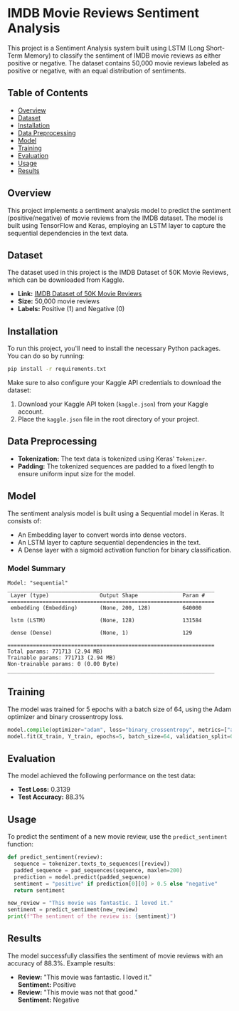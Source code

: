 
# IMDB Movie Reviews Sentiment Analysis

This project is a Sentiment Analysis system built using LSTM (Long Short-Term Memory) to classify the sentiment of IMDB movie reviews as either positive or negative. The dataset contains 50,000 movie reviews labeled as positive or negative, with an equal distribution of sentiments.

## Table of Contents

- [Overview](#overview)
- [Dataset](#dataset)
- [Installation](#installation)
- [Data Preprocessing](#data-preprocessing)
- [Model](#model)
- [Training](#training)
- [Evaluation](#evaluation)
- [Usage](#usage)
- [Results](#results)


## Overview

This project implements a sentiment analysis model to predict the sentiment (positive/negative) of movie reviews from the IMDB dataset. The model is built using TensorFlow and Keras, employing an LSTM layer to capture the sequential dependencies in the text data.

## Dataset

The dataset used in this project is the IMDB Dataset of 50K Movie Reviews, which can be downloaded from Kaggle.

- **Link:** [IMDB Dataset of 50K Movie Reviews](https://www.kaggle.com/lakshmi25npathi/imdb-dataset-of-50k-movie-reviews)
- **Size:** 50,000 movie reviews
- **Labels:** Positive (1) and Negative (0)

## Installation

To run this project, you'll need to install the necessary Python packages. You can do so by running:

```bash
pip install -r requirements.txt
```

Make sure to also configure your Kaggle API credentials to download the dataset:

1. Download your Kaggle API token (`kaggle.json`) from your Kaggle account.
2. Place the `kaggle.json` file in the root directory of your project.

## Data Preprocessing

- **Tokenization:** The text data is tokenized using Keras' `Tokenizer`.
- **Padding:** The tokenized sequences are padded to a fixed length to ensure uniform input size for the model.

## Model

The sentiment analysis model is built using a Sequential model in Keras. It consists of:

- An Embedding layer to convert words into dense vectors.
- An LSTM layer to capture sequential dependencies in the text.
- A Dense layer with a sigmoid activation function for binary classification.

### Model Summary

```plaintext
Model: "sequential"
_________________________________________________________________
 Layer (type)                Output Shape              Param #   
=================================================================
 embedding (Embedding)       (None, 200, 128)          640000    
                                                                 
 lstm (LSTM)                 (None, 128)               131584    
                                                                 
 dense (Dense)               (None, 1)                 129       
                                                                 
=================================================================
Total params: 771713 (2.94 MB)
Trainable params: 771713 (2.94 MB)
Non-trainable params: 0 (0.00 Byte)
_________________________________________________________________
```

## Training

The model was trained for 5 epochs with a batch size of 64, using the Adam optimizer and binary crossentropy loss.

```python
model.compile(optimizer="adam", loss="binary_crossentropy", metrics=["accuracy"])
model.fit(X_train, Y_train, epochs=5, batch_size=64, validation_split=0.2)
```

## Evaluation

The model achieved the following performance on the test data:

- **Test Loss:** 0.3139
- **Test Accuracy:** 88.3%

## Usage

To predict the sentiment of a new movie review, use the `predict_sentiment` function:

```python
def predict_sentiment(review):
  sequence = tokenizer.texts_to_sequences([review])
  padded_sequence = pad_sequences(sequence, maxlen=200)
  prediction = model.predict(padded_sequence)
  sentiment = "positive" if prediction[0][0] > 0.5 else "negative"
  return sentiment

new_review = "This movie was fantastic. I loved it."
sentiment = predict_sentiment(new_review)
print(f"The sentiment of the review is: {sentiment}")
```

## Results

The model successfully classifies the sentiment of movie reviews with an accuracy of 88.3%. Example results:

- **Review:** "This movie was fantastic. I loved it."  
  **Sentiment:** Positive
- **Review:** "This movie was not that good."  
  **Sentiment:** Negative


